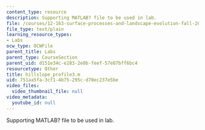 ```yaml
---
content_type: resource
description: Supporting MATLAB? file to be used in lab.
file: /courses/12-163-surface-processes-and-landscape-evolution-fall-2004/751aa5fa3cf14b75295cd70ec237e5be_hillslope_profile3.m
file_type: text/plain
learning_resource_types:
- Labs
ocw_type: OCWFile
parent_title: Labs
parent_type: CourseSection
parent_uid: d151e34c-e283-2e8b-feef-57e07bff6bc4
resourcetype: Other
title: hillslope_profile3.m
uid: 751aa5fa-3cf1-4b75-295c-d70ec237e5be
video_files:
  video_thumbnail_file: null
video_metadata:
  youtube_id: null
---
```

Supporting MATLAB? file to be used in lab.

